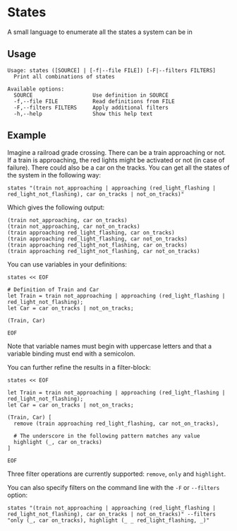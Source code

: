 # States
A small language to enumerate all the states a system can be in

## Usage
```
Usage: states ([SOURCE] | [-f|--file FILE]) [-F|--filters FILTERS]
  Print all combinations of states

Available options:
  SOURCE                   Use definition in SOURCE
  -f,--file FILE           Read definitions from FILE
  -F,--filters FILTERS     Apply additional filters
  -h,--help                Show this help text

```

## Example
Imagine a railroad grade crossing. There can be a train approaching or not. If
a train is approaching, the red lights might be activated or not (in case of failure).
There could also be a car on the tracks. You can get all the states of the system
in the following way:

```
states "(train not_approaching | approaching (red_light_flashing | red_light_not_flashing), car on_tracks | not_on_tracks)"
```

Which gives the following output:

```
(train not_approaching, car on_tracks)
(train not_approaching, car not_on_tracks)
(train approaching red_light_flashing, car on_tracks)
(train approaching red_light_flashing, car not_on_tracks)
(train approaching red_light_not_flashing, car on_tracks)
(train approaching red_light_not_flashing, car not_on_tracks)
```

You can use variables in your definitions:
```
states << EOF

# Definition of Train and Car
let Train = train not_approaching | approaching (red_light_flashing | red_light_not_flashing);
let Car = car on_tracks | not_on_tracks;

(Train, Car)

EOF
```
Note that variable names must begin with uppercase letters and that a variable
binding must end with a semicolon.


You can further refine the results in a filter-block:

```
states << EOF

let Train = train not_approaching | approaching (red_light_flashing | red_light_not_flashing);
let Car = car on_tracks | not_on_tracks;

(Train, Car) [
  remove (train approaching red_light_flashing, car not_on_tracks),

  # The underscore in the following pattern matches any value
  highlight (_, car on_tracks)
]

EOF
```

Three filter operations are currently supported: `remove`, `only` and `highlight`.


You can also specify filters on the command line with the `-F` or `--filters` option:
```
states "(train not_approaching | approaching (red_light_flashing | red_light_not_flashing), car on_tracks | not_on_tracks)" --filters "only (_, car on_tracks), highlight (_ _ red_light_flashing, _)"
```

